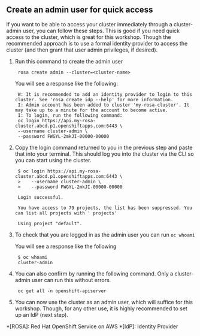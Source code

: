 ## Create an admin user for quick access
If you want to be able to access your cluster immediately through a cluster-admin user, you can follow these steps. This is good if you need quick access to the cluster, which is great for this workshop. Though the recommended approach is to use a formal identity provider to access the cluster (and then grant that user admin privileges, if desired).

1. Run this command to create the admin user

        rosa create admin --cluster=<cluster-name>

    You will see a response like the following:

        W: It is recommended to add an identity provider to login to this cluster. See 'rosa create idp --help' for more information.
        I: Admin account has been added to cluster 'my-rosa-cluster'. It may take up to a minute for the account to become active.
        I: To login, run the following command:
        oc login https://api.my-rosa-cluster.abcd.p1.openshiftapps.com:6443 \
        --username cluster-admin \
        --password FWGYL-2mkJI-00000-00000

2. Copy the login command returned to you in the previous step and paste that into your terminal. This should log you into the cluster via the CLI so you can start using the cluster.

        $ oc login https://api.my-rosa-cluster.abcd.p1.openshiftapps.com:6443 \
        >    --username cluster-admin \
        >    --password FWGYL-2mkJI-00000-00000

        Login successful.

        You have access to 79 projects, the list has been suppressed. You can list all projects with ' projects'

        Using project "default".

3. To check that you are logged in as the admin user you can run `oc whoami`

    You will see a response like the following

        $ oc whoami
        cluster-admin

4. You can also confirm by running the following command. Only a cluster-admin user can run this without errors.

        oc get all -n openshift-apiserver

5. You can now use the cluster as an admin user, which will suffice for this workshop. Though, for any other use, it is highly recommended to set up an IdP (next step).

*[ROSA]: Red Hat OpenShift Service on AWS
*[IdP]: Identity Provider
